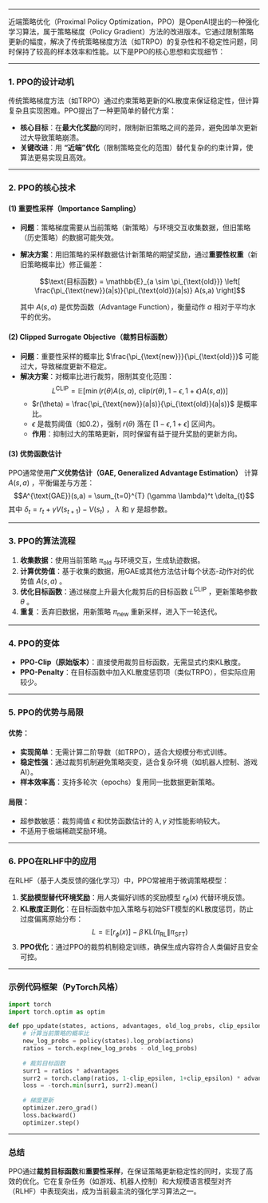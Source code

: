 
---

近端策略优化（Proximal Policy Optimization，PPO）是OpenAI提出的一种强化学习算法，属于策略梯度（Policy Gradient）方法的改进版本。它通过限制策略更新的幅度，解决了传统策略梯度方法（如TRPO）的复杂性和不稳定性问题，同时保持了较高的样本效率和性能。以下是PPO的核心思想和实现细节：

---

### **1. PPO的设计动机**
传统策略梯度方法（如TRPO）通过约束策略更新的KL散度来保证稳定性，但计算复杂且实现困难。PPO提出了一种更简单的替代方案：
- **核心目标**：在**最大化奖励**的同时，限制新旧策略之间的差异，避免因单次更新过大导致策略崩溃。
- **关键改进**：用 **“近端”优化**（限制策略变化的范围）替代复杂的约束计算，使算法更易实现且高效。

---

### **2. PPO的核心技术**
#### **(1) 重要性采样（Importance Sampling）**
- **问题**：策略梯度需要从当前策略（新策略）与环境交互收集数据，但旧策略（历史策略）的数据可能失效。
- **解决方案**：用旧策略的采样数据估计新策略的期望奖励，通过**重要性权重**（新旧策略概率比）修正偏差：

  $$\text{目标函数} = \mathbb{E}_{a \sim \pi_{\text{old}}} \left[ \frac{\pi_{\text{new}}(a|s)}{\pi_{\text{old}}(a|s)} A(s,a) \right]$$

  其中 $A(s,a)$ 是优势函数（Advantage Function），衡量动作 $a$ 相对于平均水平的优劣。

#### **(2) Clipped Surrogate Objective（裁剪目标函数）**
- **问题**：重要性采样的概率比 $\frac{\pi_{\text{new}}}{\pi_{\text{old}}}$ 可能过大，导致梯度更新不稳定。
- **解决方案**：对概率比进行裁剪，限制其变化范围：
  $$L^{\text{CLIP}} = \mathbb{E} \left[ \min\left( r(\theta) A(s,a), \,\, \text{clip}\left(r(\theta), 1-\epsilon, 1+\epsilon\right) A(s,a) \right) \right]$$
  - $r(\theta) = \frac{\pi_{\text{new}}(a|s)}{\pi_{\text{old}}(a|s)}$ 是概率比。
  -  $\epsilon$ 是裁剪阈值（如0.2），强制  $r(\theta)$  落在 $[1-\epsilon, 1+\epsilon]$ 区间内。
  - **作用**：抑制过大的策略更新，同时保留有益于提升奖励的更新方向。

#### **(3) 优势函数估计**
PPO通常使用**广义优势估计（GAE, Generalized Advantage Estimation）** 计算  $A(s,a)$ ，平衡偏差与方差：
$$A^{\text{GAE}}(s,a) = \sum_{t=0}^{T} (\gamma \lambda)^t \delta_{t}$$
其中  $\delta_t = r_t + \gamma V(s_{t+1}) - V(s_t)$ ， $\lambda$  和  $\gamma$  是超参数。


---

### **3. PPO的算法流程**
1. **收集数据**：使用当前策略  $\pi_{\text{old}}$  与环境交互，生成轨迹数据。
2. **计算优势值**：基于收集的数据，用GAE或其他方法估计每个状态-动作对的优势值  $A(s,a)$ 。
3. **优化目标函数**：通过梯度上升最大化裁剪后的目标函数  $L^{\text{CLIP}}$ ，更新策略参数  $\theta$ 。
4. **重复**：丢弃旧数据，用新策略  $\pi_{\text{new}}$  重新采样，进入下一轮迭代。

---

### **4. PPO的变体**
- **PPO-Clip（原始版本）**：直接使用裁剪目标函数，无需显式约束KL散度。
- **PPO-Penalty**：在目标函数中加入KL散度惩罚项（类似TRPO），但实际应用较少。

---

### **5. PPO的优势与局限**
#### **优势**：
- **实现简单**：无需计算二阶导数（如TRPO），适合大规模分布式训练。
- **稳定性强**：通过裁剪机制避免策略突变，适合复杂环境（如机器人控制、游戏AI）。
- **样本效率高**：支持多轮次（epochs）复用同一批数据更新策略。

#### **局限**：
- 超参数敏感：裁剪阈值  $\epsilon$  和优势函数估计的  $\lambda, \gamma$  对性能影响较大。
- 不适用于极端稀疏奖励环境。

---

### **6. PPO在RLHF中的应用**
在RLHF（基于人类反馈的强化学习）中，PPO常被用于微调策略模型：
1. **奖励模型替代环境奖励**：用人类偏好训练的奖励模型  $r_\phi(x)$  代替环境反馈。
2. **KL散度正则化**：在目标函数中加入策略与初始SFT模型的KL散度惩罚，防止过度偏离原始分布：
   $$L = \mathbb{E}[r_\phi(x)] - \beta \, \text{KL}(\pi_{\text{RL}} \| \pi_{\text{SFT}})$$
3. **PPO优化**：通过PPO的裁剪机制稳定训练，确保生成内容符合人类偏好且安全可控。

---

### **示例代码框架（PyTorch风格）**
```python
import torch
import torch.optim as optim

def ppo_update(states, actions, advantages, old_log_probs, clip_epsilon=0.2):
    # 计算当前策略的概率比
    new_log_probs = policy(states).log_prob(actions)
    ratios = torch.exp(new_log_probs - old_log_probs)
    
    # 裁剪目标函数
    surr1 = ratios * advantages
    surr2 = torch.clamp(ratios, 1-clip_epsilon, 1+clip_epsilon) * advantages
    loss = -torch.min(surr1, surr2).mean()
    
    # 梯度更新
    optimizer.zero_grad()
    loss.backward()
    optimizer.step()
```

---

### **总结**
PPO通过**裁剪目标函数**和**重要性采样**，在保证策略更新稳定性的同时，实现了高效的优化。它在复杂任务（如游戏、机器人控制）和大规模语言模型对齐（RLHF）中表现突出，成为当前最主流的强化学习算法之一。